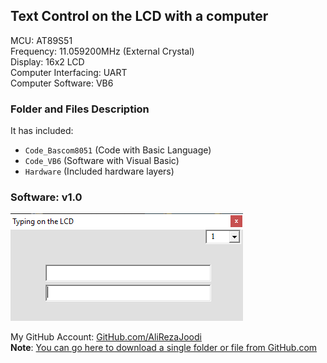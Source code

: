 ## Text Control on the LCD with a computer
	   
MCU:			AT89S51    
Frequency:     		11.059200MHz (External Crystal)   
Display:        	16x2 LCD        
Computer Interfacing:	UART  
Computer Software:	VB6	

### Folder and Files Description
It has included:
- `Code_Bascom8051` (Code with Basic Language)
- `Code_VB6` (Software with Visual Basic)
- `Hardware` (Included hardware layers)

### Software: v1.0
![](Code_VB6/v1.0.png)

My GitHub Account: [GitHub.com/AliRezaJoodi](https://github.com/AliRezaJoodi)  
**Note**: [You can go here to download a single folder or file from GitHub.com](https://minhaskamal.github.io/DownGit/#/home)
